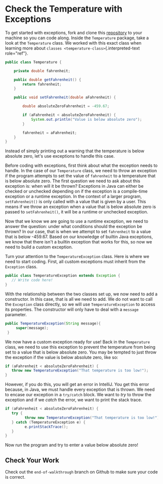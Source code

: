 # Check the Temperature with Exceptions

To get started with exceptions, fork and clone this
[repository](https://github.com/LaunchCodeEducation/java-web-dev-exceptions)
to your machine so you can code along. Inside the `Temperature` package,
take a look at the `Temperature` class. We worked with this exact class
when learning more about `classes <temperature-class>`{.interpreted-text
role="ref"}.

``` {.java lineno-start="3"}
public class Temperature {

    private double fahrenheit;

    public double getFahrenheit() {
        return fahrenheit;
    }

    public void setFahrenheit(double aFahrenheit) {

        double absoluteZeroFahrenheit = -459.67;

        if (aFahrenheit < absoluteZeroFahrenheit) {
            System.out.println("Value is below absolute zero");
        }

        fahrenheit = aFahrenheit;
    }
}
```

Instead of simply printing out a warning that the temperature is below
absolute zero, let\'s use exceptions to handle this case.

Before coding with exceptions, first think about what the exception
needs to handle. In the case of our `Temperature` class, we need to
throw an exception if the program attempts to set the value of
`fahrenheit` to a temperature that is below absolute zero. The first
question we need to ask about this exception is: when will it be thrown?
Exceptions in Java can either be checked or unchecked depending on if
the exception is a compile-time exception or a runtime exception. In the
context of a larger program, `setFahrenheit()` is only called with a
value that is given by a user. This means if we throw an exception when
a value that is below absolute zero is passed to `setFahrenheit()`, it
will be a runtime or unchecked exception.

Now that we know we are going to use a runtime exception, we need to
answer the question: under what conditions should the exception be
thrown? In our case, that is when we attempt to set `fahrenheit` to a
value that is below -459.67. Based on our knowledge of builtin Java
exceptions, we know that there isn\'t a builtin exception that works for
this, so now we need to build a custom exception.

Turn your attention to the `TemperatureException` class. Here is where
we need to start coding. First, all custom exceptions must inherit from
the `Exception` class.

``` {.java lineno-start="3"}
public class TemperatureException extends Exception {
   // Write code here!
}
```

With the relationship between the two classes set up, we now need to add
a constructor. In this case, that is all we need to add. We do not want
to call the `Exception` class directly, so we will use
`TemperatureException` to access its properties. The constructor will
only have to deal with a `message` parameter.

``` {.java lineno-start="4"}
public TemperatureException(String message){
     super(message);
 }
```

We now have a custom exception ready for use! Back in the `Temperature`
class, we need to use this exception to prevent the temperature from
being set to a value that is below absolute zero. You may be tempted to
just throw the exception if the value is below absolute zero, like so:

``` {.java lineno-start="15"}
if (aFahrenheit < absoluteZeroFahrenheit) {
   throw new TemperatureException("That temperature is too low!");
}
```

However, if you do this, you will get an error in IntelliJ. You get this
error because, in Java, we must handle every exception that is thrown.
We need to encase our exception in a `try/catch` block. We want to *try*
to throw the exception and if we *catch* the error, we want to print the
stack trace.

``` {.java lineno-start="15"}
if (aFahrenheit < absoluteZeroFahrenheit) {
   try {
         throw new TemperatureException("That temperature is too low!");
   } catch (TemperatureException e) {
         e.printStackTrace();
   }
}
```

Now run the program and try to enter a value below absolute zero!

## Check Your Work

Check out the `end-of-walkthrough` branch on Github to make sure your
code is correct.
